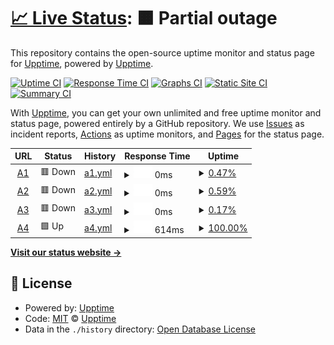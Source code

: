 # [📈 Live Status](https://demo.upptime.js.org): <!--live status--> **🟧 Partial outage**

This repository contains the open-source uptime monitor and status page for [Upptime](https://upptime.js.org), powered by [Upptime](https://github.com/upptime/upptime).

[![Uptime CI](https://github.com/upptime/upptime/workflows/Uptime%20CI/badge.svg)](https://github.com/upptime/upptime/actions?query=workflow%3A%22Uptime+CI%22)
[![Response Time CI](https://github.com/upptime/upptime/workflows/Response%20Time%20CI/badge.svg)](https://github.com/upptime/upptime/actions?query=workflow%3A%22Response+Time+CI%22)
[![Graphs CI](https://github.com/upptime/upptime/workflows/Graphs%20CI/badge.svg)](https://github.com/upptime/upptime/actions?query=workflow%3A%22Graphs+CI%22)
[![Static Site CI](https://github.com/upptime/upptime/workflows/Static%20Site%20CI/badge.svg)](https://github.com/upptime/upptime/actions?query=workflow%3A%22Static+Site+CI%22)
[![Summary CI](https://github.com/upptime/upptime/workflows/Summary%20CI/badge.svg)](https://github.com/upptime/upptime/actions?query=workflow%3A%22Summary+CI%22)

With [Upptime](https://upptime.js.org), you can get your own unlimited and free uptime monitor and status page, powered entirely by a GitHub repository. We use [Issues](https://github.com/upptime/upptime/issues) as incident reports, [Actions](https://github.com/upptime/upptime/actions) as uptime monitors, and [Pages](https://demo.upptime.js.org) for the status page.

<!--start: status pages-->
<!-- This summary is generated by Upptime (https://github.com/upptime/upptime) -->
<!-- Do not edit this manually, your changes will be overwritten -->
<!-- prettier-ignore -->
| URL | Status | History | Response Time | Uptime |
| --- | ------ | ------- | ------------- | ------ |
| <img alt="" src="https://favicons.githubusercontent.com/www.agora-oegd.de" height="13"> [A1](https://www.agora-oegd.de) | 🟥 Down | [a1.yml](https://github.com/zechmeister/ddowntime/commits/HEAD/history/a1.yml) | <details><summary><img alt="Response time graph" src="./graphs/a1/response-time-week.png" height="20"> 0ms</summary><br><a href="https://demo.upptime.js.org/history/a1"><img alt="Response time 0" src="https://img.shields.io/endpoint?url=https%3A%2F%2Fraw.githubusercontent.com%2Fzechmeister%2Fddowntime%2FHEAD%2Fapi%2Fa1%2Fresponse-time.json"></a><br><a href="https://demo.upptime.js.org/history/a1"><img alt="24-hour response time 0" src="https://img.shields.io/endpoint?url=https%3A%2F%2Fraw.githubusercontent.com%2Fzechmeister%2Fddowntime%2FHEAD%2Fapi%2Fa1%2Fresponse-time-day.json"></a><br><a href="https://demo.upptime.js.org/history/a1"><img alt="7-day response time 0" src="https://img.shields.io/endpoint?url=https%3A%2F%2Fraw.githubusercontent.com%2Fzechmeister%2Fddowntime%2FHEAD%2Fapi%2Fa1%2Fresponse-time-week.json"></a><br><a href="https://demo.upptime.js.org/history/a1"><img alt="30-day response time 0" src="https://img.shields.io/endpoint?url=https%3A%2F%2Fraw.githubusercontent.com%2Fzechmeister%2Fddowntime%2FHEAD%2Fapi%2Fa1%2Fresponse-time-month.json"></a><br><a href="https://demo.upptime.js.org/history/a1"><img alt="1-year response time 0" src="https://img.shields.io/endpoint?url=https%3A%2F%2Fraw.githubusercontent.com%2Fzechmeister%2Fddowntime%2FHEAD%2Fapi%2Fa1%2Fresponse-time-year.json"></a></details> | <details><summary><a href="https://demo.upptime.js.org/history/a1">0.47%</a></summary><a href="https://demo.upptime.js.org/history/a1"><img alt="All-time uptime 0.47%" src="https://img.shields.io/endpoint?url=https%3A%2F%2Fraw.githubusercontent.com%2Fzechmeister%2Fddowntime%2FHEAD%2Fapi%2Fa1%2Fuptime.json"></a><br><a href="https://demo.upptime.js.org/history/a1"><img alt="24-hour uptime 0.47%" src="https://img.shields.io/endpoint?url=https%3A%2F%2Fraw.githubusercontent.com%2Fzechmeister%2Fddowntime%2FHEAD%2Fapi%2Fa1%2Fuptime-day.json"></a><br><a href="https://demo.upptime.js.org/history/a1"><img alt="7-day uptime 0.47%" src="https://img.shields.io/endpoint?url=https%3A%2F%2Fraw.githubusercontent.com%2Fzechmeister%2Fddowntime%2FHEAD%2Fapi%2Fa1%2Fuptime-week.json"></a><br><a href="https://demo.upptime.js.org/history/a1"><img alt="30-day uptime 0.47%" src="https://img.shields.io/endpoint?url=https%3A%2F%2Fraw.githubusercontent.com%2Fzechmeister%2Fddowntime%2FHEAD%2Fapi%2Fa1%2Fuptime-month.json"></a><br><a href="https://demo.upptime.js.org/history/a1"><img alt="1-year uptime 0.47%" src="https://img.shields.io/endpoint?url=https%3A%2F%2Fraw.githubusercontent.com%2Fzechmeister%2Fddowntime%2FHEAD%2Fapi%2Fa1%2Fuptime-year.json"></a></details>
| <img alt="" src="https://favicons.githubusercontent.com/agora-oegd.de" height="13"> [A2](http://agora-oegd.de) | 🟥 Down | [a2.yml](https://github.com/zechmeister/ddowntime/commits/HEAD/history/a2.yml) | <details><summary><img alt="Response time graph" src="./graphs/a2/response-time-week.png" height="20"> 0ms</summary><br><a href="https://demo.upptime.js.org/history/a2"><img alt="Response time 0" src="https://img.shields.io/endpoint?url=https%3A%2F%2Fraw.githubusercontent.com%2Fzechmeister%2Fddowntime%2FHEAD%2Fapi%2Fa2%2Fresponse-time.json"></a><br><a href="https://demo.upptime.js.org/history/a2"><img alt="24-hour response time 0" src="https://img.shields.io/endpoint?url=https%3A%2F%2Fraw.githubusercontent.com%2Fzechmeister%2Fddowntime%2FHEAD%2Fapi%2Fa2%2Fresponse-time-day.json"></a><br><a href="https://demo.upptime.js.org/history/a2"><img alt="7-day response time 0" src="https://img.shields.io/endpoint?url=https%3A%2F%2Fraw.githubusercontent.com%2Fzechmeister%2Fddowntime%2FHEAD%2Fapi%2Fa2%2Fresponse-time-week.json"></a><br><a href="https://demo.upptime.js.org/history/a2"><img alt="30-day response time 0" src="https://img.shields.io/endpoint?url=https%3A%2F%2Fraw.githubusercontent.com%2Fzechmeister%2Fddowntime%2FHEAD%2Fapi%2Fa2%2Fresponse-time-month.json"></a><br><a href="https://demo.upptime.js.org/history/a2"><img alt="1-year response time 0" src="https://img.shields.io/endpoint?url=https%3A%2F%2Fraw.githubusercontent.com%2Fzechmeister%2Fddowntime%2FHEAD%2Fapi%2Fa2%2Fresponse-time-year.json"></a></details> | <details><summary><a href="https://demo.upptime.js.org/history/a2">0.59%</a></summary><a href="https://demo.upptime.js.org/history/a2"><img alt="All-time uptime 0.59%" src="https://img.shields.io/endpoint?url=https%3A%2F%2Fraw.githubusercontent.com%2Fzechmeister%2Fddowntime%2FHEAD%2Fapi%2Fa2%2Fuptime.json"></a><br><a href="https://demo.upptime.js.org/history/a2"><img alt="24-hour uptime 0.59%" src="https://img.shields.io/endpoint?url=https%3A%2F%2Fraw.githubusercontent.com%2Fzechmeister%2Fddowntime%2FHEAD%2Fapi%2Fa2%2Fuptime-day.json"></a><br><a href="https://demo.upptime.js.org/history/a2"><img alt="7-day uptime 0.59%" src="https://img.shields.io/endpoint?url=https%3A%2F%2Fraw.githubusercontent.com%2Fzechmeister%2Fddowntime%2FHEAD%2Fapi%2Fa2%2Fuptime-week.json"></a><br><a href="https://demo.upptime.js.org/history/a2"><img alt="30-day uptime 0.59%" src="https://img.shields.io/endpoint?url=https%3A%2F%2Fraw.githubusercontent.com%2Fzechmeister%2Fddowntime%2FHEAD%2Fapi%2Fa2%2Fuptime-month.json"></a><br><a href="https://demo.upptime.js.org/history/a2"><img alt="1-year uptime 0.59%" src="https://img.shields.io/endpoint?url=https%3A%2F%2Fraw.githubusercontent.com%2Fzechmeister%2Fddowntime%2FHEAD%2Fapi%2Fa2%2Fuptime-year.json"></a></details>
| <img alt="" src="https://favicons.githubusercontent.com/forum.agora-oegd.de" height="13"> [A3](https://forum.agora-oegd.de) | 🟥 Down | [a3.yml](https://github.com/zechmeister/ddowntime/commits/HEAD/history/a3.yml) | <details><summary><img alt="Response time graph" src="./graphs/a3/response-time-week.png" height="20"> 0ms</summary><br><a href="https://demo.upptime.js.org/history/a3"><img alt="Response time 0" src="https://img.shields.io/endpoint?url=https%3A%2F%2Fraw.githubusercontent.com%2Fzechmeister%2Fddowntime%2FHEAD%2Fapi%2Fa3%2Fresponse-time.json"></a><br><a href="https://demo.upptime.js.org/history/a3"><img alt="24-hour response time 0" src="https://img.shields.io/endpoint?url=https%3A%2F%2Fraw.githubusercontent.com%2Fzechmeister%2Fddowntime%2FHEAD%2Fapi%2Fa3%2Fresponse-time-day.json"></a><br><a href="https://demo.upptime.js.org/history/a3"><img alt="7-day response time 0" src="https://img.shields.io/endpoint?url=https%3A%2F%2Fraw.githubusercontent.com%2Fzechmeister%2Fddowntime%2FHEAD%2Fapi%2Fa3%2Fresponse-time-week.json"></a><br><a href="https://demo.upptime.js.org/history/a3"><img alt="30-day response time 0" src="https://img.shields.io/endpoint?url=https%3A%2F%2Fraw.githubusercontent.com%2Fzechmeister%2Fddowntime%2FHEAD%2Fapi%2Fa3%2Fresponse-time-month.json"></a><br><a href="https://demo.upptime.js.org/history/a3"><img alt="1-year response time 0" src="https://img.shields.io/endpoint?url=https%3A%2F%2Fraw.githubusercontent.com%2Fzechmeister%2Fddowntime%2FHEAD%2Fapi%2Fa3%2Fresponse-time-year.json"></a></details> | <details><summary><a href="https://demo.upptime.js.org/history/a3">0.17%</a></summary><a href="https://demo.upptime.js.org/history/a3"><img alt="All-time uptime 0.17%" src="https://img.shields.io/endpoint?url=https%3A%2F%2Fraw.githubusercontent.com%2Fzechmeister%2Fddowntime%2FHEAD%2Fapi%2Fa3%2Fuptime.json"></a><br><a href="https://demo.upptime.js.org/history/a3"><img alt="24-hour uptime 0.17%" src="https://img.shields.io/endpoint?url=https%3A%2F%2Fraw.githubusercontent.com%2Fzechmeister%2Fddowntime%2FHEAD%2Fapi%2Fa3%2Fuptime-day.json"></a><br><a href="https://demo.upptime.js.org/history/a3"><img alt="7-day uptime 0.17%" src="https://img.shields.io/endpoint?url=https%3A%2F%2Fraw.githubusercontent.com%2Fzechmeister%2Fddowntime%2FHEAD%2Fapi%2Fa3%2Fuptime-week.json"></a><br><a href="https://demo.upptime.js.org/history/a3"><img alt="30-day uptime 0.17%" src="https://img.shields.io/endpoint?url=https%3A%2F%2Fraw.githubusercontent.com%2Fzechmeister%2Fddowntime%2FHEAD%2Fapi%2Fa3%2Fuptime-month.json"></a><br><a href="https://demo.upptime.js.org/history/a3"><img alt="1-year uptime 0.17%" src="https://img.shields.io/endpoint?url=https%3A%2F%2Fraw.githubusercontent.com%2Fzechmeister%2Fddowntime%2FHEAD%2Fapi%2Fa3%2Fuptime-year.json"></a></details>
| <img alt="" src="https://favicons.githubusercontent.com/nutzerinnenverwaltung.agora-oegd.de" height="13"> [A4](https://nutzerinnenverwaltung.agora-oegd.de) | 🟩 Up | [a4.yml](https://github.com/zechmeister/ddowntime/commits/HEAD/history/a4.yml) | <details><summary><img alt="Response time graph" src="./graphs/a4/response-time-week.png" height="20"> 614ms</summary><br><a href="https://demo.upptime.js.org/history/a4"><img alt="Response time 614" src="https://img.shields.io/endpoint?url=https%3A%2F%2Fraw.githubusercontent.com%2Fzechmeister%2Fddowntime%2FHEAD%2Fapi%2Fa4%2Fresponse-time.json"></a><br><a href="https://demo.upptime.js.org/history/a4"><img alt="24-hour response time 614" src="https://img.shields.io/endpoint?url=https%3A%2F%2Fraw.githubusercontent.com%2Fzechmeister%2Fddowntime%2FHEAD%2Fapi%2Fa4%2Fresponse-time-day.json"></a><br><a href="https://demo.upptime.js.org/history/a4"><img alt="7-day response time 614" src="https://img.shields.io/endpoint?url=https%3A%2F%2Fraw.githubusercontent.com%2Fzechmeister%2Fddowntime%2FHEAD%2Fapi%2Fa4%2Fresponse-time-week.json"></a><br><a href="https://demo.upptime.js.org/history/a4"><img alt="30-day response time 614" src="https://img.shields.io/endpoint?url=https%3A%2F%2Fraw.githubusercontent.com%2Fzechmeister%2Fddowntime%2FHEAD%2Fapi%2Fa4%2Fresponse-time-month.json"></a><br><a href="https://demo.upptime.js.org/history/a4"><img alt="1-year response time 614" src="https://img.shields.io/endpoint?url=https%3A%2F%2Fraw.githubusercontent.com%2Fzechmeister%2Fddowntime%2FHEAD%2Fapi%2Fa4%2Fresponse-time-year.json"></a></details> | <details><summary><a href="https://demo.upptime.js.org/history/a4">100.00%</a></summary><a href="https://demo.upptime.js.org/history/a4"><img alt="All-time uptime 100.00%" src="https://img.shields.io/endpoint?url=https%3A%2F%2Fraw.githubusercontent.com%2Fzechmeister%2Fddowntime%2FHEAD%2Fapi%2Fa4%2Fuptime.json"></a><br><a href="https://demo.upptime.js.org/history/a4"><img alt="24-hour uptime 100.00%" src="https://img.shields.io/endpoint?url=https%3A%2F%2Fraw.githubusercontent.com%2Fzechmeister%2Fddowntime%2FHEAD%2Fapi%2Fa4%2Fuptime-day.json"></a><br><a href="https://demo.upptime.js.org/history/a4"><img alt="7-day uptime 100.00%" src="https://img.shields.io/endpoint?url=https%3A%2F%2Fraw.githubusercontent.com%2Fzechmeister%2Fddowntime%2FHEAD%2Fapi%2Fa4%2Fuptime-week.json"></a><br><a href="https://demo.upptime.js.org/history/a4"><img alt="30-day uptime 100.00%" src="https://img.shields.io/endpoint?url=https%3A%2F%2Fraw.githubusercontent.com%2Fzechmeister%2Fddowntime%2FHEAD%2Fapi%2Fa4%2Fuptime-month.json"></a><br><a href="https://demo.upptime.js.org/history/a4"><img alt="1-year uptime 100.00%" src="https://img.shields.io/endpoint?url=https%3A%2F%2Fraw.githubusercontent.com%2Fzechmeister%2Fddowntime%2FHEAD%2Fapi%2Fa4%2Fuptime-year.json"></a></details>

<!--end: status pages-->

[**Visit our status website →**](https://demo.upptime.js.org)

## 📄 License

- Powered by: [Upptime](https://github.com/upptime/upptime)
- Code: [MIT](./LICENSE) © [Upptime](https://upptime.js.org)
- Data in the `./history` directory: [Open Database License](https://opendatacommons.org/licenses/odbl/1-0/)
